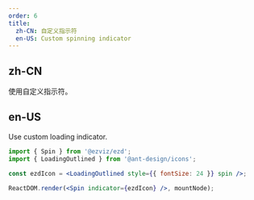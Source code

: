 ```yaml
---
order: 6
title:
  zh-CN: 自定义指示符
  en-US: Custom spinning indicator
---
```


## zh-CN

使用自定义指示符。

## en-US

Use custom loading indicator.

```jsx
import { Spin } from '@ezviz/ezd';
import { LoadingOutlined } from '@ant-design/icons';

const ezdIcon = <LoadingOutlined style={{ fontSize: 24 }} spin />;

ReactDOM.render(<Spin indicator={ezdIcon} />, mountNode);
```
